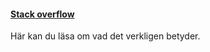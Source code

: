 #### [Stack overflow](https://en.wikipedia.org/wiki/Stack_overflow)

Här kan du läsa om vad det verkligen betyder.
